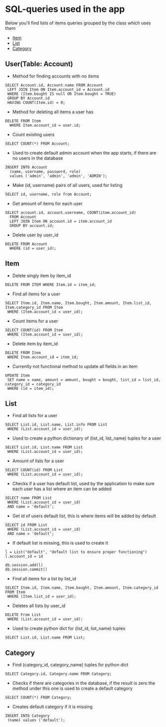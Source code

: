  # SQL-queries used in the app
 Below you'll find lists of items queries grouped by the class which uses them
 <!-- TOC depthFrom:2 depthTo:6 withLinks:1 updateOnSave:1 orderedList:0 -->
 - [Item](#item)
 - [List](#list)
 - [Category](#category)
 <!-- /TOC -->
 ## User(Table: Account)
 
 - Method for finding accounts with no items
 ```
 SELECT Account.id, Account.name FROM Account
  LEFT JOIN Item ON Item.account_id = Account.id
  WHERE (Item.bought IS null OR Item.bought = TRUE)
  GROUP BY Account.id
  HAVING COUNT(Item.id) = 0;
 ```
                    
 - Method for deleting all items a user has
```
DELETE FROM Item
  WHERE Item.account_id = user.id;
```                    
                    
- Count existing users
```
SELECT COUNT(*) FROM Account;
```

- Used to create default admin account when the app starts, if there are no users in the database
```
INSERT INTO Account
  (name, username, password, role)
  values ('admin', 'admin', 'admin', 'ADMIN');
```

- Make (id, username) pairs of all users, used for listing
```
SELECT id, username, role from Account;
```

- Get amount of items for each user
```
SELECT account.id, account.username, COUNT(item.account_id)
  FROM Account
  LEFT JOIN Item ON account.id = item.account_id
  GROUP BY account.id;
 ```
- Delete user by user_id
```
DELETE FROM Account
  WHERE (id = user_id);
```

## Item
- Delete singly item by item_id
```
DELETE FROM ITEM WHERE Item.id = item_id;
```        
- Find all items for a user 
```
SELECT Item.id, Item.name, Item.bought, Item.amount, Item.list_id, Item.category_id FROM Item
 WHERE (Item.account_id = user_id);
```
- Count items for a user
```
SELECT COUNT(id) FROM Item
 WHERE (Item.account_id = user_id);
```
- Delete item by item_id
```
DELETE FROM Item
 WHERE Item.account_id = item_id;
```
- Currently not functional method to update all fields in an item
```
UPDATE Item
 SET name = name, amount = amount, bought = bought, list_id = list_id, category_id = category_id
 WHERE (id = item_id);
```
## List
- Find all lists for a user
```
SELECT List.id, List.name, List.info FROM List
 WHERE (List.account_id = user_id);
```
- Used to create a python dictionary of (list_id, list_name) tuples for a user
```
SELECT List.id, List.name FROM List
 WHERE (List.account_id = user_id);
```
- Amount of lists for a user
```
SELECT COUNT(id) FROM List
 WHERE (List.account_id = user_id);
```
- Checks if a user has default list, used by the application to make sure each user has a list where an item can be added
```
SELECT name FROM List
 WHERE (List.account_id = user_id)
 AND name = 'default';
```
- Get id of users default list, this is where items will be added by default
```
SELECT id FROM List
 WHERE (List.account_id = user_id)
 AND name = 'default';
```
- If default list is missing, this is used to create it
```
l = List("default", "default list to ensure proper functioning")
l.account_id = id
        
db.session.add(l)
db.session.commit()
```
- Find all items for a list by list_id
```
SELECT Item.id, Item.name, Item.bought, Item.amount, Item.category_id FROM Item
 WHERE (Item.list_id = user_id);
```
- Deletes all lists by user_id
```
DELETE From List
 WHERE (List.account_id = user_id);
```
- Used to create python dict for (list_id, list_name) tuples                 
```
SELECT List.id, List.name FROM List;
```
## Category
- Find (category_id, category_name) tuples for python dict
```
SELECT Category.id, Category.name FROM Category;
```
- Checks if there are categories in the database, if the result is zero the method under this one is used to create a default category
```
SELECT COUNT(*) FROM Category;
```      
- Creates default category if it is missing
```
INSERT INTO Category
 (name) values ('default');
```
